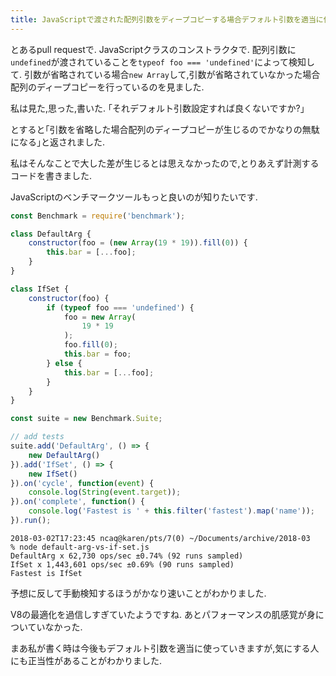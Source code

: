 ```yaml
---
title: JavaScriptで渡された配列引数をディープコピーする場合デフォルト引数を適当に使うより引数省略を検知してディープコピーを省略したほうが高速
---
```


とあるpull requestで.
JavaScriptクラスのコンストラクタで.
配列引数に`undefined`が渡されていることを`typeof foo === 'undefined'`によって検知して.
引数が省略されている場合`new Array`して,引数が省略されていなかった場合配列のディープコピーを行っているのを見ました.

私は見た,思った,書いた.
｢それデフォルト引数設定すれば良くないですか?｣

とすると｢引数を省略した場合配列のディープコピーが生じるのでかなりの無駄になる｣と返されました.

私はそんなことで大した差が生じるとは思えなかったので,とりあえず計測するコードを書きました.

JavaScriptのベンチマークツールもっと良いのが知りたいです.

~~~js
const Benchmark = require('benchmark');

class DefaultArg {
    constructor(foo = (new Array(19 * 19)).fill(0)) {
        this.bar = [...foo];
    }
}

class IfSet {
    constructor(foo) {
        if (typeof foo === 'undefined') {
            foo = new Array(
                19 * 19
            );
            foo.fill(0);
            this.bar = foo;
        } else {
            this.bar = [...foo];
        }
    }
}

const suite = new Benchmark.Suite;

// add tests
suite.add('DefaultArg', () => {
    new DefaultArg()
}).add('IfSet', () => {
    new IfSet()
}).on('cycle', function(event) {
    console.log(String(event.target));
}).on('complete', function() {
    console.log('Fastest is ' + this.filter('fastest').map('name'));
}).run();
~~~

~~~text
2018-03-02T17:23:45 ncaq@karen/pts/7(0) ~/Documents/archive/2018-03
% node default-arg-vs-if-set.js
DefaultArg x 62,730 ops/sec ±0.74% (92 runs sampled)
IfSet x 1,443,601 ops/sec ±0.69% (90 runs sampled)
Fastest is IfSet
~~~

予想に反して手動検知するほうがかなり速いことがわかりました.

V8の最適化を過信しすぎていたようですね.
あとパフォーマンスの肌感覚が身についていなかった.

まあ私が書く時は今後もデフォルト引数を適当に使っていきますが,気にする人にも正当性があることがわかりました.
